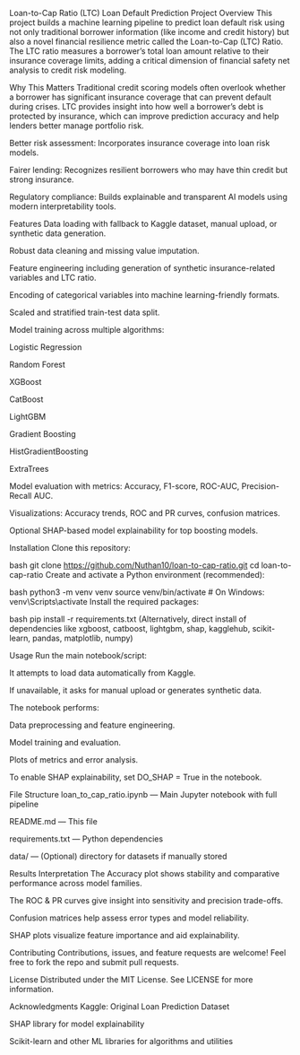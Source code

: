 Loan-to-Cap Ratio (LTC) Loan Default Prediction
Project Overview
This project builds a machine learning pipeline to predict loan default risk using not only traditional borrower information (like income and credit history) but also a novel financial resilience metric called the Loan-to-Cap (LTC) Ratio. The LTC ratio measures a borrower’s total loan amount relative to their insurance coverage limits, adding a critical dimension of financial safety net analysis to credit risk modeling.

Why This Matters
Traditional credit scoring models often overlook whether a borrower has significant insurance coverage that can prevent default during crises. LTC provides insight into how well a borrower’s debt is protected by insurance, which can improve prediction accuracy and help lenders better manage portfolio risk.

Better risk assessment: Incorporates insurance coverage into loan risk models.

Fairer lending: Recognizes resilient borrowers who may have thin credit but strong insurance.

Regulatory compliance: Builds explainable and transparent AI models using modern interpretability tools.

Features
Data loading with fallback to Kaggle dataset, manual upload, or synthetic data generation.

Robust data cleaning and missing value imputation.

Feature engineering including generation of synthetic insurance-related variables and LTC ratio.

Encoding of categorical variables into machine learning-friendly formats.

Scaled and stratified train-test data split.

Model training across multiple algorithms:

Logistic Regression

Random Forest

XGBoost

CatBoost

LightGBM

Gradient Boosting

HistGradientBoosting

ExtraTrees

Model evaluation with metrics: Accuracy, F1-score, ROC-AUC, Precision-Recall AUC.

Visualizations: Accuracy trends, ROC and PR curves, confusion matrices.

Optional SHAP-based model explainability for top boosting models.

Installation
Clone this repository:

bash
git clone https://github.com/Nuthan10/loan-to-cap-ratio.git
cd loan-to-cap-ratio
Create and activate a Python environment (recommended):

bash
python3 -m venv venv
source venv/bin/activate  # On Windows: venv\Scripts\activate
Install the required packages:

bash
pip install -r requirements.txt
(Alternatively, direct install of dependencies like xgboost, catboost, lightgbm, shap, kagglehub, scikit-learn, pandas, matplotlib, numpy)

Usage
Run the main notebook/script:

It attempts to load data automatically from Kaggle.

If unavailable, it asks for manual upload or generates synthetic data.

The notebook performs:

Data preprocessing and feature engineering.

Model training and evaluation.

Plots of metrics and error analysis.

To enable SHAP explainability, set DO_SHAP = True in the notebook.

File Structure
loan_to_cap_ratio.ipynb — Main Jupyter notebook with full pipeline

README.md — This file

requirements.txt — Python dependencies

data/ — (Optional) directory for datasets if manually stored

Results Interpretation
The Accuracy plot shows stability and comparative performance across model families.

The ROC & PR curves give insight into sensitivity and precision trade-offs.

Confusion matrices help assess error types and model reliability.

SHAP plots visualize feature importance and aid explainability.

Contributing
Contributions, issues, and feature requests are welcome!
Feel free to fork the repo and submit pull requests.

License
Distributed under the MIT License. See LICENSE for more information.

Acknowledgments
Kaggle: Original Loan Prediction Dataset

SHAP library for model explainability

Scikit-learn and other ML libraries for algorithms and utilities
